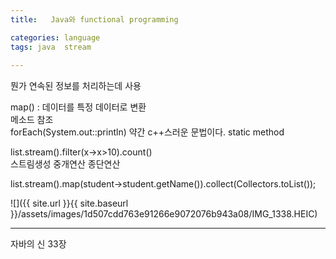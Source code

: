 ```yaml
---
title:   Java와 functional programming

categories: language 
tags: java  stream
 
---
```


  
  
뭔가 연속된 정보를 처리하는데 사용  
  
map() : 데이터를 특정 데이터로 변환  
메소드 참조  
forEach(System.out::println) 약간 c++스러운 문법이다. static method  
  
  
list.stream().filter(x->x>10).count()  
       스트림생성    중개연산     종단연산  
  
list.stream().map(student->student.getName()).collect(Collectors.toList());  
  
![]({{ site.url }}{{ site.baseurl }}/assets/images/1d507cdd763e91266e9072076b943a08/IMG_1338.HEIC)  
  
  
- - - -  
  
자바의 신 33장  
